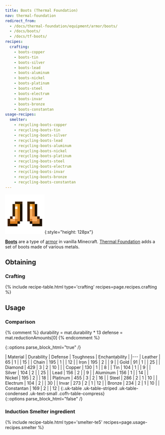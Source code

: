 ```yaml
---
title: Boots (Thermal Foundation)
nav: thermal-foundation
redirect_from:
  - /docs/thermal-foundation/equipment/armor/boots/
  - /docs/boots/
  - /docs/tf-boots/
recipes:
  crafting:
    - boots-copper
    - boots-tin
    - boots-silver
    - boots-lead
    - boots-aluminum
    - boots-nickel
    - boots-platinum
    - boots-steel
    - boots-electrum
    - boots-invar
    - boots-bronze
    - boots-constantan
usage-recipes:
  smelter:
    - recycling-boots-copper
    - recycling-boots-tin
    - recycling-boots-silver
    - recycling-boots-lead
    - recycling-boots-aluminum
    - recycling-boots-nickel
    - recycling-boots-platinum
    - recycling-boots-steel
    - recycling-boots-electrum
    - recycling-boots-invar
    - recycling-boots-bronze
    - recycling-boots-constantan
---
```


![Boots](/assets/images/thermal-foundation/boots.gif){:style="height: 128px"}


**[Boots](https://minecraft.gamepedia.com/Boots)** are a type of
[armor](https://minecraft.gamepedia.com/Armor) in vanilla Minecraft. [Thermal
Foundation](/docs/thermal-foundation/) adds a set of boots made of various
metals.


Obtaining
---------

### Crafting
{% include recipe-table.html type='crafting' recipes=page.recipes.crafting %}


Usage
-----

### Comparison
{% comment %}
durability = mat.durability * 13
defense = mat.reductionAmounts[0]
{% endcomment %}

{::options parse_block_html="true" /}
<div class="uk-overflow-container">
| Material | Durability | Defense | Toughness | Enchantability |
|---
| Leather | 65 | 1 | | 15 |
| Chain | 195 | 1 | | 12 |
| Iron | 195 | 2 | | 9 |
| Gold | 91 | 1 | | 25 |
| Diamond | 429 | 3 | 2 | 10 |
|
| Copper | 130 | 1 | | 8 |
| Tin | 104 | 1 | | 9 |
| Silver | 104 | 2 | | 25 |
| Lead | 156 | 2 | | 9 |
| Aluminum | 156 | 1 | | 14 |
| Nickel | 195 | 2 | | 18 |
| Platinum | 455 | 3 | 2 | 16 |
| Steel | 286 | 2 | 1 | 10 |
| Electrum | 104 | 2 | | 30 |
| Invar | 273 | 2 | 1 | 12 |
| Bronze | 234 | 2 | 1 | 10 |
| Constantan | 169 | 2 | | 12 |
{:.uk-table .uk-table-striped .uk-table-condensed .uk-text-small .cofh-table-compress}
</div>
{::options parse_block_html="false" /}

### Induction Smelter ingredient
{% include recipe-table.html type='smelter-te5' recipes=page.usage-recipes.smelter %}
